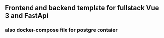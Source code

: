 ## Frontend and backend template for fullstack Vue 3 and FastApi 

### also docker-compose file for postgre contaier